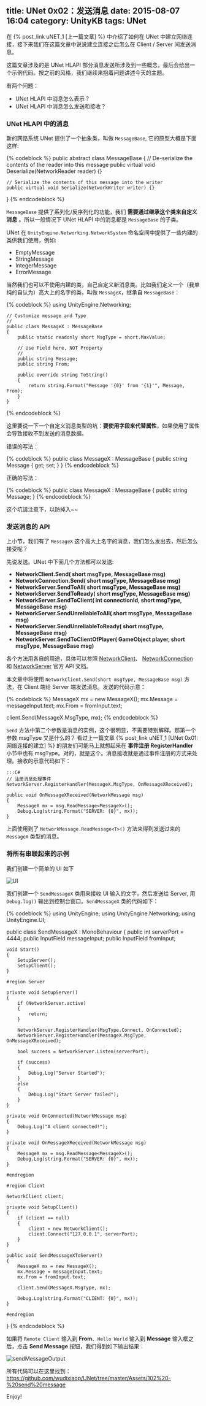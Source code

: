 title: UNet 0x02：发送消息
date: 2015-08-07 16:04
category: UnityKB
tags: UNet 
---

在 {% post_link uNET_1 [上一篇文章] %} 中介绍了如何在 UNet 中建立网络连接，接下来我们在这篇文章中说说建立连接之后怎么在 Client / Server 间发送消息。

这篇文章涉及的是 UNet HLAPI 部分消息发送所涉及到一些概念，最后会给出一个示例代码。按之前的风格，我们继续来抱着问题讲述今天的主题。

有两个问题：

* UNet HLAPI 中消息怎么表示？
* UNet HLAPI 中消息怎么发送和接收？

### UNet HLAPI 中的消息

新的网路系统 UNet 提供了一个抽象类，叫做 `MessageBase`, 它的原型大概是下面这样:

<!--more-->

{% codeblock %}
public abstract class MessageBase
{
    // De-serialize the contents of the reader into this message
    public virtual void Deserialize(NetworkReader reader) {}

    // Serialize the contents of this message into the writer
    public virtual void Serialize(NetworkWriter writer) {}
}
{% endcodeblock %}
	
`MessageBase` 提供了系列化/反序列化的功能，我们 __需要通过继承这个类来自定义消息__ 。所以一般情况下 UNet HLAPI 中的消息都是 `MessageBase` 的子类。

UNet 在 `UnityEngine.Networking.NetworkSystem` 命名空间中提供了一些内建的类供我们使用，例如:

* EmptyMessage
* StringMessage
* IntegerMessage
* ErrorMessage

当然我们也可以不使用内建的类，自己自定义新消息类。比如我们定义一个（我单纯的自认为）高大上的名字的类，叫做 `MessageX`，继承自 `MessageBase`：

{% codeblock %}
	using UnityEngine.Networking;
	
	// Customize message and Type
	//
	public class MessageX : MessageBase
	{
	    public static readonly short MsgType = short.MaxValue;
	    
	    // Use Field here, NOT Property
	    //
	    public string Message;
	    public string From;
	
	    public override string ToString()
	    {
	        return string.Format("Message '{0}' from '{1}'", Message, From);
	    }
	}
{% endcodeblock %}

这里要说一下一个自定义消息类型的坑：__要使用字段来代替属性__，如果使用了属性会导致接收不到发送的消息数据。

错误的写法：

{% codeblock %}
public class MessageX : MessageBase
{
    public string Message { get; set; }
}
{% endcodeblock %}
	
正确的写法：

{% codeblock %}
public class MessageX : MessageBase
{
    public string Message;
}
{% endcodeblock %}


这个坑请注意下，以防掉入~~	

### 发送消息的 API

上小节，我们有了 `MessageX` 这个高大上名字的消息，我们怎么发出去，然后怎么接受呢？

先说发送。UNet 中下面几个方法都可以发送:

* __NetworkClient.Send( short msgType, MessageBase msg)__
* __NetworkConnection.Send( short msgType, MessageBase msg)__
* __NetworkServer.SendToAll( short msgType, MessageBase msg)__
* __NetworkServer.SendToReady( short msgType, MessageBase msg)__
* __NetworkServer.SendToClient( int connectionId, short msgType, MessageBase msg)__
* __NetworkServer.SendUnreliableToAll( short msgType, MessageBase msg)__
* __NetworkServer.SendUnreliableToReady( short msgType, MessageBase msg)__
* __NetworkServer.SendToClientOfPlayer( GameObject player, short msgType, MessageBase msg)__

各个方法用各自的用途，具体可以参照 [NetworkClient](http://docs.unity3d.com/ScriptReference/Networking.NetworkClient.html)、
[NetworkConnection](http://docs.unity3d.com/ScriptReference/Networking.NetworkConnection.html) 和 
[NetworkServer](http://docs.unity3d.com/ScriptReference/Networking.NetworkServer.html) 官方 API 文档。

本文章中将使用 `NetworkClient.Send(short msgType, MessageBase msg)` 方法，在 Client 端给 Server 端发送消息。发送的代码示意：

{% codeblock %}
MessageX mx = new MessageX();
mx.Message = messageInput.text;
mx.From = fromInput.text;

client.Send(MessageX.MsgType, mx);
{% endcodeblock %}

`Send` 方法中第二个参数是消息的实例，这个很明显，不需要特别解释。那第一个参数 msgType 又是什么的？ 看过上一篇文章 {% post_link uNET_1 [UNet 0x01: 网络连接的建立] %}
的朋友们可能马上就想起来在 __事件注册 RegisterHandler__ 小节中也有 msgType。对的，就是这个。消息接收就是通过事件注册的方式来处理。接收的示意代码如下：

	:::C#
	// 注册消息处理事件
	NetworkServer.RegisterHandler(MessageX.MsgType, OnMessageXReceived);
	
	public void OnMessageXReceived(NetworkMessage msg)
    {
        MessageX mx = msg.ReadMessage<MessageX>();
        Debug.Log(string.Format("SERVER: {0}", mx));
    }
	
上面使用到了 `NetworkMessage.ReadMessage<T>()` 方法来得到发送过来的 `MessageX` 类型的消息。


### 将所有串联起来的示例

我们创建一个简单的 UI 如下

![UI](/images/UNet/sendMessageUI.PNG)

我们创建一个 `SendMessageX` 类用来接收 UI 输入的文字，然后发送给 Server, 用 `Debug.log()` 输出到控制台窗口。`SendMessageX` 类的代码如下：

{% codeblock %}
using UnityEngine;
using UnityEngine.Networking;
using UnityEngine.UI;

public class SendMessageX : MonoBehaviour
{
    public int serverPort = 4444;
    public InputField messageInput;
    public InputField fromInput;

    void Start()
    {
        SetupServer();
        SetupClient();
    }

    #region Server 

    private void SetupServer()
    {
        if (NetworkServer.active)
        {
            return;
        }

        NetworkServer.RegisterHandler(MsgType.Connect, OnConnected);
        NetworkServer.RegisterHandler(MessageX.MsgType, OnMessageXReceived);

        bool success = NetworkServer.Listen(serverPort);

        if (success)
        {
            Debug.Log("Server Started");
        }
        else
        {
            Debug.Log("Start Server failed");
        }
    }

    private void OnConnected(NetworkMessage msg)
    {
        Debug.Log("A client connected!");
    }

    private void OnMessageXReceived(NetworkMessage msg)
    {
        MessageX mx = msg.ReadMessage<MessageX>();
        Debug.Log(string.Format("SERVER: {0}", mx));
    }

    #endregion

    #region Client

    NetworkClient client;

    private void SetupClient()
    {
        if (client == null)
        {
            client = new NetworkClient();
            client.Connect("127.0.0.1", serverPort);
        }
    }

    public void SendMesssageXToServer()
    {
        MessageX mx = new MessageX();
        mx.Message = messageInput.text;
        mx.From = fromInput.text;

        client.Send(MessageX.MsgType, mx);
        
        Debug.Log(string.Format("CLIENT: {0}", mx));
    }

    #endregion
}
{% endcodeblock %}

如果将 `Remote Client` 输入到 __From__、`Hello World` 输入到 __Message__ 输入框之后，点击 __Send Message__ 按钮，我们得到如下输出结果：

![sendMessageOutput](/images/UNet/sendMessageOutput.PNG)

所有代码可以在这里找到：<https://github.com/wudixiaop/UNet/tree/master/Assets/102%20-%20send%20message>
	
Enjoy!